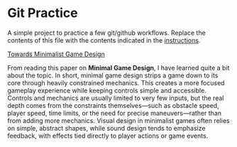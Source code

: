 # Git Practice
A simple project to practice a few git/github workflows.  Replace the contents of this file with the contents indicated in the [instructions](./instructions.md).

[Towards Minimalist Game Design](https://www.nealen.net/papers/tmgd.pdf)

From reading this paper on **Minimal Game Design**, I have learned quite a bit about the topic. In short, minimal game design strips a game down to its core through heavily constrained mechanics. This creates a more focused gameplay experience while keeping controls simple and accessible. Controls and mechanics are usually limited to very few inputs, but the real depth comes from the constraints themselves—such as obstacle speed, player speed, time limits, or the need for precise maneuvers—rather than from adding more mechanics. Visual design in minimalist games often relies on simple, abstract shapes, while sound design tends to emphasize feedback, with effects tied directly to player actions or game events.


